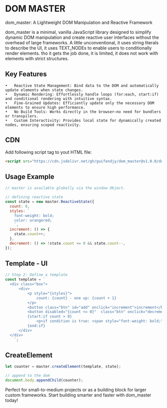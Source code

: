 # DOM MASTER
dom_master: A Lightweight DOM Manipulation and Reactive Framework

dom_master is a minimal, vanilla JavaScript library designed to simplify 
dynamic DOM manipulation and create reactive user interfaces without the 
overhead of large frameworks. A little unconventional, it uses string literals to 
describe the UI, it uses TEXT_NODEs to enable users to conditionally render elements.
tho it gets the job done, it is limited, it does not work with elements with strict structures.

## Key Features
	•	Reactive State Management: Bind data to the DOM and automatically update elements when state changes.
	•	Dynamic Rendering: Effortlessly handle loops (for:each, start:if) and conditional rendering with intuitive syntax.
	•	Fine-Grained Updates: Efficiently update only the necessary DOM elements to ensure high performance.
	•	No Build Tools: Works directly in the browser—no need for bundlers or transpilers.
	•	Custom Interactivity: Provides local state for dynamically created nodes, ensuring scoped reactivity.
 
## CDN
Add following script tag to yout HTML file:
```html
<script src="https://cdn.jsdelivr.net/gh/guifendjy/dom_master@v1.0.0/dommaster.js"></script>
```
## Usage Example
```javascript
// master is available globally via the window Object.

// defining reactive state
const state = new master.ReactiveState({
  count: 0,
  styles: `
    font-weight: bold;
    color: orangered;
    `,
  increment: () => {
    state.count++;
  },
  decrement: () => !state.count <= 0 && state.count--,
});
```
## Template - UI
```javascript
// Step 2: Define a template
const template = `
  <div class="box">
      <div>
          <p style="{styles}">
              count: {count} - one up: {count + 1}
          </p>
          <button class="btn" id="add" onclick="increment">increment</button>
          <button disabled="{count <= 0}"  class="btn" onclick="decrement">decrement</button>
          {start:if count > 0}
              <p>if condition is true: <span style="font-weight: bold;">{count}</span> times</p>
          {end:if}
      </div>
  </div>
    `;
```

## CreateElement

```javascript
let counter = master.createElement(template, state);

// append to the dom
document.body.appendChild(counter);
```
Perfect for small-to-medium projects or as a building block for larger custom frameworks.
Start building smarter and faster with dom_master today!
